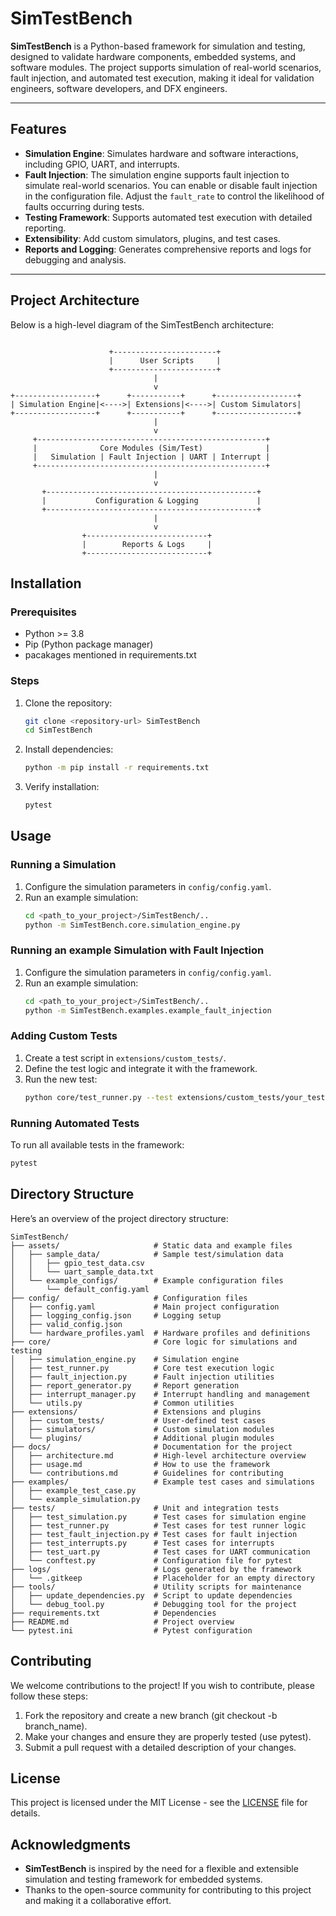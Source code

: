 # SimTestBench

**SimTestBench** is a Python-based framework for simulation and testing, designed to validate hardware components, embedded systems, and software modules. The project supports simulation of real-world scenarios, fault injection, and automated test execution, making it ideal for validation engineers, software developers, and DFX engineers.

---

## **Features**

- **Simulation Engine**: Simulates hardware and software interactions, including GPIO, UART, and interrupts.
- **Fault Injection**: The simulation engine supports fault injection to simulate real-world scenarios. You can enable or disable fault injection in the configuration file. Adjust the `fault_rate` to control the likelihood of faults occurring during tests.
- **Testing Framework**: Supports automated test execution with detailed reporting.
- **Extensibility**: Add custom simulators, plugins, and test cases.
- **Reports and Logging**: Generates comprehensive reports and logs for debugging and analysis.

---

## **Project Architecture**

Below is a high-level diagram of the SimTestBench architecture:
```

                      +-----------------------+
                      |      User Scripts     |
                      +-----------------------+
                                |
                                v
+------------------+      +-----------+      +------------------+
| Simulation Engine|<---->| Extensions|<---->| Custom Simulators|
+------------------+      +-----------+      +------------------+
                                |
                                v
     +---------------------------------------------------+
     |              Core Modules (Sim/Test)              |
     |   Simulation | Fault Injection | UART | Interrupt |
     +---------------------------------------------------+
                                |
                                v
       +-----------------------------------------------+
       |           Configuration & Logging             |
       +-----------------------------------------------+
                                |
                                v
                +---------------------------+
                |        Reports & Logs     |
                +---------------------------+
```


## Installation

### Prerequisites
- Python >= 3.8
- Pip (Python package manager)
- pacakages mentioned in requirements.txt

### Steps

1. Clone the repository:
    ```bash
    git clone <repository-url> SimTestBench
    cd SimTestBench
    ```

2. Install dependencies:
    ```bash
    python -m pip install -r requirements.txt
    ```

3. Verify installation:
    ```bash
    pytest
    ```

## Usage

### Running a Simulation
1. Configure the simulation parameters in `config/config.yaml`.
2. Run an example simulation:
    ```bash
    cd <path_to_your_project>/SimTestBench/..
    python -m SimTestBench.core.simulation_engine.py
    ```
### Running an example Simulation with Fault Injection
1. Configure the simulation parameters in `config/config.yaml`.
2. Run an example simulation:
    ```bash
    cd <path_to_your_project>/SimTestBench/..
    python -m SimTestBench.examples.example_fault_injection
    ```

### Adding Custom Tests
1. Create a test script in `extensions/custom_tests/`.
2. Define the test logic and integrate it with the framework.
3. Run the new test:
    ```bash
    python core/test_runner.py --test extensions/custom_tests/your_test.py
    ```

### Running Automated Tests
To run all available tests in the framework:
```bash
pytest
```


## Directory Structure

Here’s an overview of the project directory structure:

```
SimTestBench/
├── assets/                     # Static data and example files
│   ├── sample_data/            # Sample test/simulation data
│   │   ├── gpio_test_data.csv
│   │   └── uart_sample_data.txt
│   └── example_configs/        # Example configuration files
│       └── default_config.yaml
├── config/                     # Configuration files
│   ├── config.yaml             # Main project configuration
│   ├── logging_config.json     # Logging setup
│   ├── valid_config.json 
│   └── hardware_profiles.yaml  # Hardware profiles and definitions
├── core/                       # Core logic for simulations and testing
│   ├── simulation_engine.py    # Simulation engine
│   ├── test_runner.py          # Core test execution logic
│   ├── fault_injection.py      # Fault injection utilities
│   ├── report_generator.py     # Report generation
│   ├── interrupt_manager.py    # Interrupt handling and management
│   └── utils.py                # Common utilities
├── extensions/                 # Extensions and plugins
│   ├── custom_tests/           # User-defined test cases
│   ├── simulators/             # Custom simulation modules
│   └── plugins/                # Additional plugin modules
├── docs/                       # Documentation for the project
│   ├── architecture.md         # High-level architecture overview
│   ├── usage.md                # How to use the framework
│   └── contributions.md        # Guidelines for contributing
├── examples/                   # Example test cases and simulations
│   ├── example_test_case.py
│   └── example_simulation.py
├── tests/                      # Unit and integration tests
│   ├── test_simulation.py      # Test cases for simulation engine
│   ├── test_runner.py          # Test cases for test runner logic
│   ├── test_fault_injection.py # Test cases for fault injection
│   ├── test_interrupts.py      # Test cases for interrupts
│   ├── test_uart.py            # Test cases for UART communication
│   └── conftest.py             # Configuration file for pytest
├── logs/                       # Logs generated by the framework
│   └── .gitkeep                # Placeholder for an empty directory
├── tools/                      # Utility scripts for maintenance
│   ├── update_dependencies.py  # Script to update dependencies
│   └── debug_tool.py           # Debugging tool for the project
├── requirements.txt            # Dependencies
├── README.md                   # Project overview
└── pytest.ini                  # Pytest configuration

```



## Contributing

We welcome contributions to the project! If you wish to contribute, please follow these steps:

1. Fork the repository and create a new branch (git checkout -b branch_name).
2. Make your changes and ensure they are properly tested (use pytest).
3. Submit a pull request with a detailed description of your changes.

## License

This project is licensed under the MIT License - see the [LICENSE](LICENSE) file for details.

## Acknowledgments

- **SimTestBench** is inspired by the need for a flexible and extensible simulation and testing framework for embedded systems.
- Thanks to the open-source community for contributing to this project and making it a collaborative effort.

